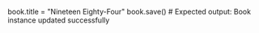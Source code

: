 
 book.title = "Nineteen Eighty-Four"
   book.save()  # Expected output: Book instance updated successfully

